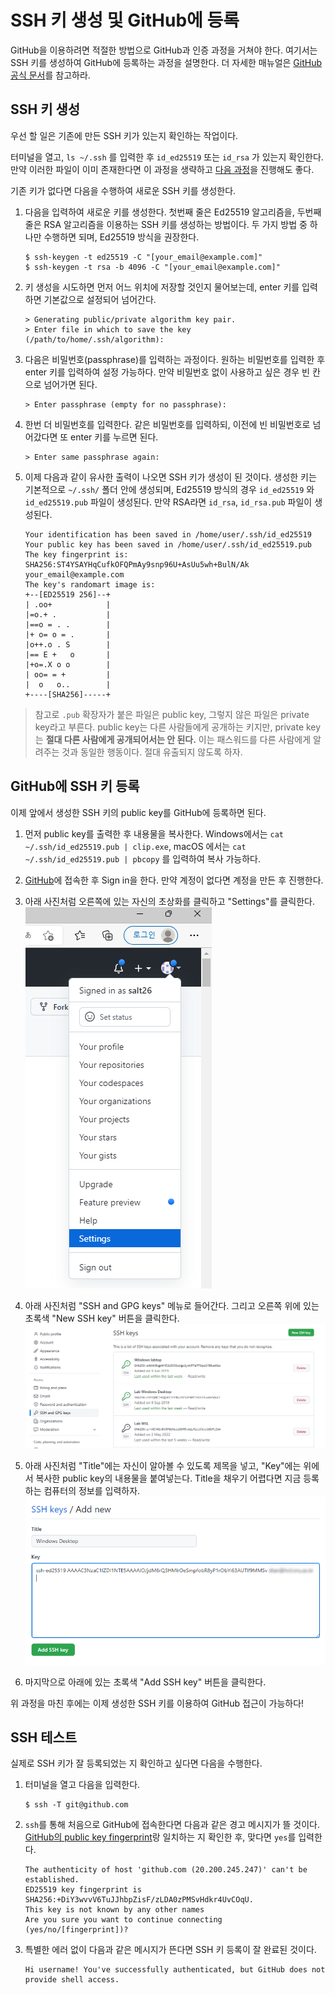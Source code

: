 # SSH 키 생성 및 GitHub에 등록

GitHub을 이용하려면 적절한 방법으로 GitHub과 인증 과정을 거쳐야 한다. 여기서는 SSH 키를 생성하여 GitHub에 등록하는 과정을 설명한다.
더 자세한 매뉴얼은 [GitHub 공식 문서][connecting-github-by-using-ssh]를 참고하라.

## SSH 키 생성

우선 할 일은 기존에 만든 SSH 키가 있는지 확인하는 작업이다.

터미널을 열고, `ls ~/.ssh` 를 입력한 후 `id_ed25519` 또는 `id_rsa` 가 있는지 확인한다.
만약 이러한 파일이 이미 존재한다면 이 과정을 생략하고 [다음 과정](#github에-ssh-키-등록)을 진행해도 좋다.

기존 키가 없다면 다음을 수행하여 새로운 SSH 키를 생성한다.

1. 다음을 입력하여 새로운 키를 생성한다.
   첫번째 줄은 Ed25519 알고리즘을, 두번째 줄은 RSA 알고리즘을 이용하는 SSH 키를 생성하는 방법이다.
   두 가지 방법 중 하나만 수행하면 되며, Ed25519 방식을 권장한다.
   ```console
   $ ssh-keygen -t ed25519 -C "[your_email@example.com]"
   $ ssh-keygen -t rsa -b 4096 -C "[your_email@example.com]"
   ```

2. 키 생성을 시도하면 먼저 어느 위치에 저장할 것인지 물어보는데,
   enter 키를 입력하면 기본값으로 설정되어 넘어간다.
   ```console
   > Generating public/private algorithm key pair.
   > Enter file in which to save the key (/path/to/home/.ssh/algorithm):
   ```

3. 다음은 비밀번호(passphrase)를 입력하는 과정이다. 원하는 비밀번호를 입력한 후 enter 키를 입력하여 설정 가능하다.
   만약 비밀번호 없이 사용하고 싶은 경우 빈 칸으로 넘어가면 된다.
   ```console
   > Enter passphrase (empty for no passphrase):
   ```

4. 한번 더 비밀번호를 입력한다. 같은 비밀번호를 입력하되, 이전에 빈 비밀번호로 넘어갔다면 또 enter 키를 누르면 된다.
   ```console
   > Enter same passphrase again:
   ```

5. 이제 다음과 같이 유사한 출력이 나오면 SSH 키가 생성이 된 것이다.
   생성한 키는 기본적으로 `~/.ssh/` 폴더 안에 생성되며, Ed25519 방식의 경우 `id_ed25519` 와 `id_ed25519.pub` 파일이 생성된다.
   만약 RSA라면 `id_rsa`, `id_rsa.pub` 파일이 생성된다.
   ```console
   Your identification has been saved in /home/user/.ssh/id_ed25519
   Your public key has been saved in /home/user/.ssh/id_ed25519.pub
   The key fingerprint is:
   SHA256:ST4YSAYHqCufkOFQPmAy9snp96U+AsUu5wh+BulN/Ak your_email@example.com
   The key's randomart image is:
   +--[ED25519 256]--+
   | .oo+            |
   |=o.+ .           |
   |==o = . .        |
   |+ o= o = .       |
   |o++.o . S        |
   |== E +   o       |
   |+o=.X o o        |
   | oo= = +         |
   |  o   o..        |
   +----[SHA256]-----+
   ```

> 참고로 `.pub` 확장자가 붙은 파일은 public key, 그렇지 않은 파일은 private key라고 부른다.
> public key는 다른 사람들에게 공개하는 키지만, private key는 **절대 다른 사람에게 공개되어서는 안 된다.**
> 이는 패스워드를 다른 사람에게 알려주는 것과 동일한 행동이다. 절대 유출되지 않도록 하자.

## GitHub에 SSH 키 등록

이제 앞에서 생성한 SSH 키의 public key를 GitHub에 등록하면 된다.

1. 먼저 public key를 출력한 후 내용물을 복사한다.
   Windows에서는 `cat ~/.ssh/id_ed25519.pub | clip.exe`,
   macOS 에서는 `cat ~/.ssh/id_ed25519.pub | pbcopy` 를 입력하여 복사 가능하다.

2. [GitHub][github]에 접속한 후 Sign in을 한다. 만약 계정이 없다면 계정을 만든 후 진행한다.

3. 아래 사진처럼 오른쪽에 있는 자신의 초상화를 클릭하고 "Settings"를 클릭한다.
   ![github-ssh-configure-0](../images/github-ssh-configure-0.png)

4. 아래 사진처럼 "SSH and GPG keys" 메뉴로 들어간다.
   그리고 오른쪽 위에 있는 초록색 "New SSH key" 버튼을 클릭한다.
   ![github-ssh-configure-1](../images/github-ssh-configure-1.png)

5. 아래 사진처럼 "Title"에는 자신이 알아볼 수 있도록 제목을 넣고, "Key"에는 위에서 복사한 public key의 내용물을 붙여넣는다.
   Title을 채우기 어렵다면 지금 등록하는 컴퓨터의 정보를 입력하자.
   ![github-ssh-configure-2](../images/github-ssh-configure-2.png)

6. 마지막으로 아래에 있는 초록색 "Add SSH key" 버튼을 클릭한다.

위 과정을 마친 후에는 이제 생성한 SSH 키를 이용하여 GitHub 접근이 가능하다!

## SSH 테스트

실제로 SSH 키가 잘 등록되었는 지 확인하고 싶다면 다음을 수행한다.

1. 터미널을 열고 다음을 입력한다.
   ```console
   $ ssh -T git@github.com
   ```

2. `ssh`를 통해 처음으로 GitHub에 접속한다면 다음과 같은 경고 메시지가 뜰 것이다.
   [GitHub의 public key fingerprint][github-public-key-fingerprint]랑 일치하는 지 확인한 후, 맞다면 `yes`를 입력한다.
   ```console
   The authenticity of host 'github.com (20.200.245.247)' can't be established.
   ED25519 key fingerprint is SHA256:+DiY3wvvV6TuJJhbpZisF/zLDA0zPMSvHdkr4UvCOqU.
   This key is not known by any other names
   Are you sure you want to continue connecting (yes/no/[fingerprint])?
   ```

3. 특별한 에러 없이 다음과 같은 메시지가 뜬다면 SSH 키 등록이 잘 완료된 것이다.
   ```console
   Hi username! You've successfully authenticated, but GitHub does not
   provide shell access.
   ```

[connecting-github-by-using-ssh]: https://docs.github.com/en/authentication/connecting-to-github-with-ssh
[github]: https://github.com
[github-public-key-fingerprint]: https://docs.github.com/en/authentication/keeping-your-account-and-data-secure/githubs-ssh-key-fingerprints
